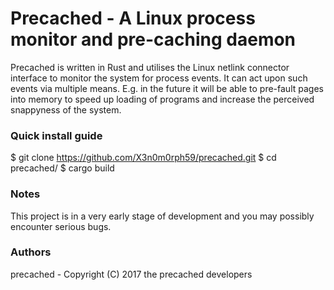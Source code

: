 # Precached - A Linux process monitor and pre-caching daemon
Precached is written in Rust and utilises the Linux netlink connector interface
to monitor the system for process events. It can act upon such events via
multiple means. E.g. in the future it will be able to pre-fault pages into
memory to speed up loading of programs and increase the
perceived snappyness of the system.

### Quick install guide
  $ git clone https://github.com/X3n0m0rph59/precached.git
  $ cd precached/
  $ cargo build

### Notes
This project is in a very early stage of development and you may
possibly encounter serious bugs.

### Authors
precached - Copyright (C) 2017 the precached developers
